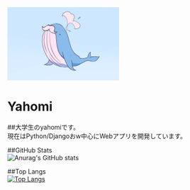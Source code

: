 <img src="kujira-hige.png" width="50%" height="50%">
</img>

# Yahomi
##大学生のyahomiです。<br>
現在はPython/Djangoおw中心にWebアプリを開発しています。<br>

##GitHub Stats
<br>
![Anurag's GitHub stats](https://github-readme-stats.vercel.app/api?username=yahomi-jp&show_icons=true&theme=dracula)<br>

##Top Langs
<br>
[![Top Langs](https://github-readme-stats.vercel.app/api/top-langs/?username=yahomi-jp&layout=compact&theme=dracula)](https://github.com/anuraghazra/github-readme-stats)
<br>



